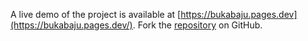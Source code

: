 A live demo of the project is available at [https://bukabaju.pages.dev](https://bukabaju.pages.dev/).
Fork the [repository](https://github.com/faridfardhane) on GitHub.